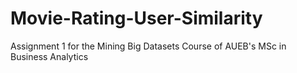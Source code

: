 # Movie-Rating-User-Similarity
Assignment 1 for the Mining Big Datasets Course of AUEB's MSc in Business Analytics
